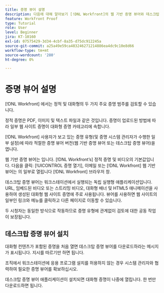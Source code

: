 ```yaml
---
title: 증명 뷰어 설명
description: 다음에 대해 알아보기 [!DNL Workfront]의 웹 기반 증명 뷰어와 데스크탑 증명 뷰어, 그 차이점 및 각 증명 뷰어에 액세스하는 방법
feature: Workfront Proof
type: Tutorial
role: User
level: Beginner
jira: KT-10160
exl-id: 07575429-3d34-4cbf-8a35-d75dc912245a
source-git-commit: a25a49e59ca483246271214886ea4dc9c10e8d66
workflow-type: tm+mt
source-wordcount: '280'
ht-degree: 0%

---
```


# 증명 뷰어 설명

[!DNL Workfront] 에서는 정적 및 대화형의 두 가지 주요 증명 범주를 검토할 수 있습니다.

정적 증명은 PDF, 이미지 및 텍스트 파일과 같은 것입니다. 증명이 업로드된 방법에 따라 일부 웹 사이트 증명이 대화형 증명 카테고리에 속합니다.

[!DNL Workfront] 사용자가 보고 있는 증명 유형(및 증명 시스템 관리자가 수행한 일부 설정)에 따라 적절한 증명 뷰어 버전(웹 기반 증명 뷰어 또는 데스크탑 증명 뷰어)을 엽니다.

웹 기반 증명 뷰어는 입니다. [!DNL Workfront’s] 정적 증명 및 비디오의 기본값입니다. 다음을 클릭: [!UICONTROL 증명 열기], 이메일 또는 [!DNL Workfront] 웹 기반 뷰어는 의 일부로 열립니다 [!DNL Workfront] 브라우저 창.

데스크탑 증명 뷰어는 워크스테이션에서 실행되는 독립 실행형 애플리케이션입니다. URL, 임베드된 비디오 또는 스트리밍 비디오, 대화형 배너 및 HTML5 애니메이션을 사용하여 생성된 대화형 웹 사이트 증명에 주로 사용됩니다. 뷰어를 사용하면 웹 사이트의 일부인 링크와 메뉴를 클릭하고 다른 페이지로 이동할 수 있습니다.

두 시청자는 동일한 방식으로 작동하므로 증명 유형에 관계없이 검토에 대한 공동 작업이 보장됩니다.

## 데스크탑 증명 뷰어 설치

대화형 컨텐츠가 포함된 증명을 처음 열면 데스크탑 증명 뷰어를 다운로드하라는 메시지가 표시됩니다. 지시를 따르기만 하면 됩니다.

조직에서 워크스테이션에 응용 프로그램 설치를 허용하지 않는 경우 시스템 관리자와 협력하여 필요한 증명 뷰어를 확보하십시오.

데스크탑 증명 뷰어 애플리케이션이 설치되면 대화형 증명이 나중에 열립니다. 한 번만 다운로드하면 됩니다.

<!-- 
### Learn more
* Differences between the Web Proofing Viewer and the Desktop Proofing Viewer
* Review an interactive proof
* Install the Desktop Proofing Viewer
* Understand the Desktop Proofing Viewer
* Open proofs in the Desktop Proofing Viewer
* Interactive content proofs
-->

